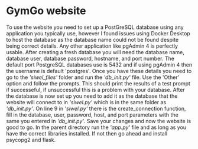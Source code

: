 # GymGo website

To use the website you need to set up a PostGreSQL database using any application you typically use, however I found issues using Docker Desktop to host the database as the database name could not be found despite being correct details. Any other application like pgAdmin 4 is perfectly usable.
After creating a fresh database you will need the database name, database user, database password, hostname, and port number. The default port PostgreSQL databases use is 5432 and if using pgAdmin 4 then the username is default 'postgres'.
Once you have these details you need to go to the *'siwel_files'* folder and run the *'db_init.py'* file. Use the 'Other' option and follow the prompts. This should print the results of a test prompt if successeful, if unsuccessful this is a problem with your database.
After the database is now set up you need to add it as the database that the website will connect to in *'siwel.py'* which is in the same folder as *'db_init.py'*. On line 9 in *'siwel.py'* there is the create_connection function, fill in the database, user, password, host, and port parameters with the same you entered in *'db_init.py'*.
Save your changes and now the website is good to go. In the parent directory run the *'app.py'* file and as long as you have the correct libraries installed. If not then go ahead and install psycopg2 and flask.
